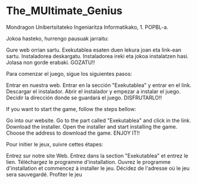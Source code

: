 # The_MUltimate_Genius
Mondragon Unibertsitateko Ingeniaritza Informatikako, 1. POPBL-a.

Jokoa hasteko, hurrengo pausuak jarraitu:

Gure web orrian sartu.
Exekutablea esaten duen lekura joan eta link-ean sartu.
Instaladorea deskargatu.
Instaladorea ireki eta jokoa instalatzen hasi.
Jolasa non gorde erabaki.
GOZATU!!

Para comenzar el juego, sigue los siguientes pasos:

Entrar en nuestra web.
Entrar en la sección "Exekutablea" y entrar en el link.
Descargar el instalador.
Abrir el instalador y empezar a instalar el juego.
Decidir la dirección donde se guardará el juego.
DISFRUTARLO!!

If you want to start the game, follow the steps bellow:

Go into our website.
Go to the part called "Exekutablea" and click in the link.
Download the installer.
Open the installer and start installing the game.
Choose the address to download the game.
ENJOY IT!!

Pour initier le jeux, suivre cettes étapes:

Entrez sur notre site Web.
Entrez dans la section "Exekutablea" et entrez le lien.
Téléchargez le programme d'installation.
Ouvrez le programme d'installation et commencez à installer le jeu.
Décidez de l'adresse où le jeu sera sauvegardé.
Profiter le jeu
